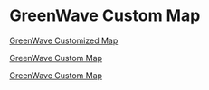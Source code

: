 # GreenWave Custom Map

<a href="https://dbissonn.github.io/Bissonnette-Portfolio](https://github.com/dbissonn/Bissonnette-Portfolio/blob/bb1441b0325a89c570d419d3400a21faeefe71b0/greenwavemap.json">GreenWave Customized Map</a>

<a href="/Bissonnette-Portfolio/master/greenwavemap.json">GreenWave Custom Map</a>

<a href="/Bissonnette-Portfolio/greenwavemap.json">GreenWave Custom Map</a>
